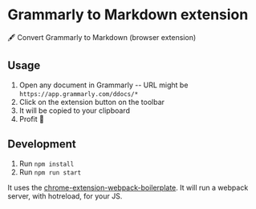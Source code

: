 # Grammarly to Markdown extension

🖋 Convert Grammarly to Markdown (browser extension)

## Usage

1. Open any document in Grammarly -- URL might be `https://app.grammarly.com/ddocs/*`
1. Click on the extension button on the toolbar
1. It will be copied to your clipboard
1. Profit 🚀

## Development

1. Run `npm install`
1. Run `npm run start`

It uses the [chrome-extension-webpack-boilerplate](https://github.com/samuelsimoes/chrome-extension-webpack-boilerplate). It will run a webpack server, with hotreload, for your JS.

